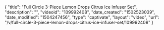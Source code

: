 {
    "title": "Full Circle 3-Piece Lemon Drops Citrus Ice Infuser Set",
    "description": "",
    "videoid": "109992408",
    "date_created": "1502523039",
    "date_modified": "1504247456",
    "type": "captivate",
    "layout": "video",
    "url": "\/v\/full-circle-3-piece-lemon-drops-citrus-ice-infuser-set\/109992408"
}